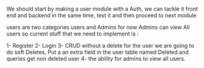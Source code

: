 We should start by making a user module with a Auth, we can tackle it front end and backend in the same time, test it and then proceed to next module 

users are two categories users and Admins for now Admins can view All users so current stuff that we need to implement is :

1- Register
2- Login
3- CRUD without a delete for the user we are going to do soft Deletes, Put a an extra field in the user table named Deleted and queries get non deleted user
4- the ability for admins to view all users.

